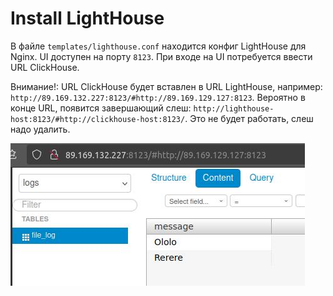 Install LightHouse
==================


В файле `templates/lighthouse.conf` находится конфиг LightHouse для Nginx.
UI доступен на порту `8123`.
При входе на UI потребуется ввести URL ClickHouse.

Внимание!: URL ClickHouse будет вставлен в URL LightHouse, например: `http://89.169.132.227:8123/#http://89.169.129.127:8123`.
Вероятно в конце URL, появится завершающий слеш: `http://lighthouse-host:8123/#http://clickhouse-host:8123/`.
Это не будет работать, слеш надо удалить.

![LightHouse UI](files/lighthouse-ui.jpg)
